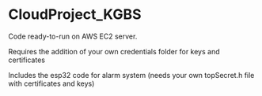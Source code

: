 # CloudProject_KGBS

Code ready-to-run on AWS EC2 server.

Requires the addition of your own credentials folder for keys and certificates

Includes the esp32 code for alarm system (needs your own topSecret.h file with certificates and keys)

